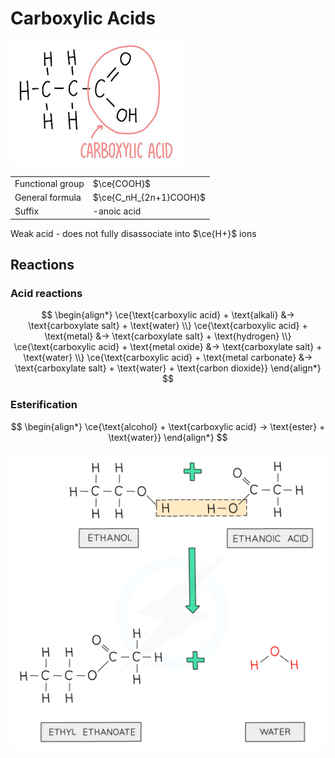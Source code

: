 # Carboxylic Acids

![Functional group of carboxylic acids](images/functional-group-carboxylic-acid.png)

|                  |                        |
| ---------------- | ---------------------- |
| Functional group | $\ce{COOH}$            |
| General formula  | $\ce{C_nH_{2n+1}COOH}$ |
| Suffix           | -anoic acid            |

Weak acid - does not fully disassociate into $\ce{H+}$ ions

## Reactions

### Acid reactions

$$
\begin{align*}
    \ce{\text{carboxylic acid} + \text{alkali} &-> \text{carboxylate salt} + \text{water} \\}
    \ce{\text{carboxylic acid} + \text{metal} &-> \text{carboxylate salt} + \text{hydrogen} \\}
    \ce{\text{carboxylic acid} + \text{metal oxide} &-> \text{carboxylate salt} + \text{water} \\}
    \ce{\text{carboxylic acid} + \text{metal carbonate} &-> \text{carboxylate salt} + \text{water} + \text{carbon dioxide}}
\end{align*}
$$

### Esterification

$$
\begin{align*}
    \ce{\text{alcohol} + \text{carboxylic acid} -> \text{ester} + \text{water}}
\end{align*}
$$

![Esterification](images/esterification.png)
